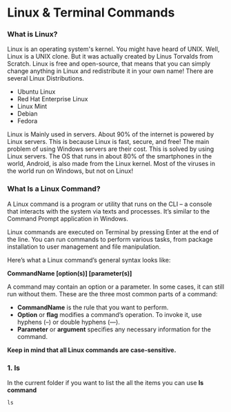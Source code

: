 # Linux & Terminal Commands

### What is Linux?

Linux is an operating system's kernel. You might have heard of UNIX. Well, Linux is a UNIX clone. But it was actually created by Linus Torvalds from Scratch. Linux is free and open-source, that means that you can simply change anything in Linux and redistribute it in your own name! There are several Linux Distributions.

- Ubuntu Linux
- Red Hat Enterprise Linux
- Linux Mint
- Debian
- Fedora

Linux is Mainly used in servers. About 90% of the internet is powered by Linux servers. This is because Linux is fast, secure, and free! The main problem of using Windows servers are their cost. This is solved by using Linux servers. The OS that runs in about 80% of the smartphones in the world, Android, is also made from the Linux kernel. Most of the viruses in the world run on Windows, but not on Linux!

### What Is a Linux Command?

A Linux command is a program or utility that runs on the CLI – a console that interacts with the system via texts and processes. It’s similar to the Command Prompt application in Windows.

Linux commands are executed on Terminal by pressing Enter at the end of the line. You can run commands to perform various tasks, from package installation to user management and file manipulation.

Here’s what a Linux command’s general syntax looks like:

**CommandName [option(s)] [parameter(s)]**

A command may contain an option or a parameter. In some cases, it can still run without them. These are the three most common parts of a command:

- **CommandName** is the rule that you want to perform.
- **Option** or **flag** modifies a command’s operation. To invoke it, use hyphens (–) or double hyphens (—).
- **Parameter** or **argument** specifies any necessary information for the command.

**Keep in mind that all Linux commands are case-sensitive.**

### 1. ls

In the current folder if you want to list the all the items you can use **ls command**

`ls`
